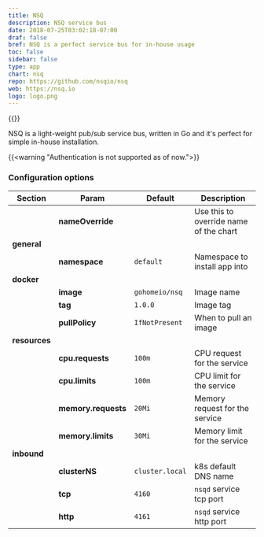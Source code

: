 ```yaml
---
title: NSQ
description: NSQ service bus
date: 2018-07-25T03:02:18-07:00
draf: false
bref: NSQ is a perfect service bus for in-house usage
toc: false
sidebar: false
type: app
chart: nsq
repo: https://github.com/nsqio/nsq
web: https://nsq.io
logo: logo.png
---
```

{{<app>}}

NSQ is a light-weight pub/sub service bus, written in Go and it's perfect for simple in-house installation.

{{<warning "Authentication is not supported as of now.">}} 

### Configuration options

| Section | Param | Default | Description |
|---------|-------|---------|-------------|
|| **nameOverride** || Use this to override name of the chart |
| **general** |
|| **namespace** | `default` | Namespace to install app into |
| **docker** |
|| **image** | `gohomeio/nsq` | Image name | 
|| **tag** | `1.0.0` | Image tag | 
|| **pullPolicy** | `IfNotPresent` | When to pull an image |
| **resources** | 
|| **cpu.requests** | `100m` | CPU request for the service | 
|| **cpu.limits** | `100m` | CPU limit for the service |
|| **memory.requests** | `20Mi` | Memory request for the service | 
|| **memory.limits** | `30Mi` | Memory limit for the service |
| **inbound** |
|| **clusterNS** | `cluster.local` | k8s default DNS name |
|| **tcp** | `4160` | `nsqd` service tcp port |
|| **http** | `4161` | `nsqd` service http port |